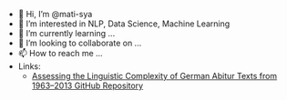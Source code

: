 - 👋 Hi, I’m @mati-sya
- 👀 I’m interested in NLP, Data Science, Machine Learning
- 🌱 I’m currently learning ...
- 💞️ I’m looking to collaborate on ...
- 📫 How to reach me ...
- Links:
  - [Assessing the Linguistic Complexity of German Abitur Texts from 1963–2013 GitHub Repository](https://github.com/rubcompling/konvens2022)

<!---
mati-sya/mati-sya is a ✨ special ✨ repository because its `README.md` (this file) appears on your GitHub profile.
You can click the Preview link to take a look at your changes.
--->
